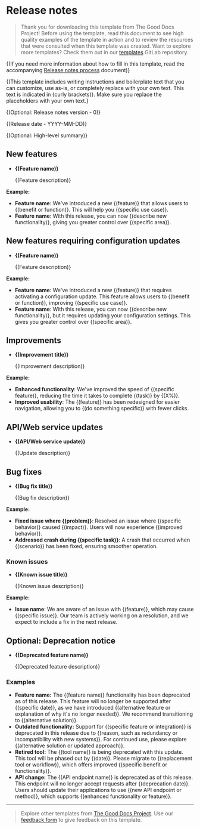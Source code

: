 # Release notes

> Thank you for downloading this template from The Good Docs Project! Before using the template, read this document to see high quality examples of the template in action and to review the resources that were consulted when this template was created. Want to explore more templates? Check them out in our [templates](https://gitlab.com/tgdp/templates) GitLab repository.

{(If you need more information about how to fill in this template, read the accompanying [Release notes process](https://gitlab.com/tgdp/templates/-/blob/v1.2.0/release-notes/process_release-notes.md) document)}

{(This template includes writing instructions and boilerplate text that you can customize, use as-is, or completely replace with your own text. This text is indicated in {curly brackets)}. Make sure you replace the placeholders with your own text.}

{(Optional: Release notes version - 0)}

{(Release date - YYYY-MM-DD)}

{(Optional: High-level summary)}

## New features

* **{(Feature name)}**

   {(Feature description)}

**Example:**

* **Feature name**: We've introduced a new {(feature)} that allows users to {(benefit or function)}. This will help you {(specific use case)}.
* **Feature name**: With this release, you can now {(describe new functionality)}, giving you greater control over {(specific area)}.

## New features requiring configuration updates

* **{(Feature name)}**

   {(Feature description)}

**Example:**

* **Feature name**: We've introduced a new {(feature)} that requires activating a configuration update. This feature allows users to {(benefit or function)}, improving {(specific use case)}.
* **Feature name**: With this release, you can now {(describe new functionality)}, but it requires updating your configuration settings. This gives you greater control over {(specific area)}.

## Improvements

* **{(Improvement title)}**

   {(Improvement description)}

**Example:**

* **Enhanced functionality**: We've improved the speed of {(specific feature)}, reducing the time it takes to complete {(task)} by {(X%)}.
* **Improved usability**: The {(feature)} has been redesigned for easier navigation, allowing you to {(do something specific)} with fewer clicks.

## API/Web service updates

* **{(API/Web service update)}**

   {(Update description)}

## Bug fixes

* **{(Bug fix title)}**

   {(Bug fix description)}

**Example:**

* **Fixed issue where {(problem)}**: Resolved an issue where {(specific behavior)} caused {(impact)}. Users will now experience {(improved behavior)}.
* **Addressed crash during {(specific task)}**: A crash that occurred when {(scenario)} has been fixed, ensuring smoother operation.

### Known issues

* **{(Known issue title)}**

   {(Known issue description)}

**Example:**

* **Issue name**: We are aware of an issue with {(feature)}, which may cause {(specific issue)}. Our team is actively working on a resolution, and we expect to include a fix in the next release.

## Optional: Deprecation notice

* **{(Deprecated feature name)}**

   {(Deprecated feature description)}

### Examples

* **Feature name:** The {(feature name)} functionality has been deprecated as of this release. This feature will no longer be supported after {(specific date)}, as we have introduced {(alternative feature or explanation of why it's no longer needed)}. We recommend transitioning to {(alternative solution)}.
* **Outdated functionality:** Support for {(specific feature or integration)} is deprecated in this release due to {(reason, such as redundancy or incompatibility with new systems)}. For continued use, please explore {(alternative solution or updated approach)}.
* **Retired tool:** The {(tool name)} is being deprecated with this update. This tool will be phased out by {(date)}. Please migrate to {(replacement tool or workflow)}, which offers improved {(specific benefit or functionality)}.
* **API change:** The {(API endpoint name)} is deprecated as of this release. This endpoint will no longer accept requests after {(deprecation date)}. Users should update their applications to use {(new API endpoint or method)}, which supports {(enhanced functionality or feature)}.

---

> Explore other templates from [The Good Docs Project](https://gitlab.com/tgdp/templates). Use our [feedback form](https://thegooddocsproject.dev/feedback/?template=Release%20notes%20template) to give feedback on this template.
